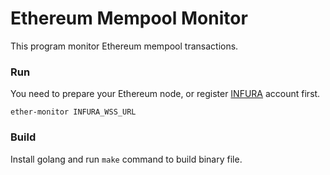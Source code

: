 # Ethereum Mempool Monitor

This program monitor Ethereum mempool transactions.

### Run

You need to prepare your Ethereum node, or register [INFURA](https://infura.io/) account first.

```shell
ether-monitor INFURA_WSS_URL
```

### Build

Install golang and run `make` command to build binary file.
